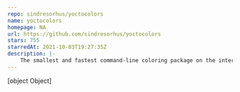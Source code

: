 ```yaml
---
repo: sindresorhus/yoctocolors
name: yoctocolors
homepage: NA
url: https://github.com/sindresorhus/yoctocolors
stars: 755
starredAt: 2021-10-03T19:27:35Z
description: |-
    The smallest and fastest command-line coloring package on the internet
---
```


[object Object]
